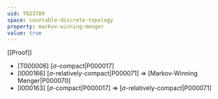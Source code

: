 ```yaml
---
uid: T023789
space: countable-discrete-topology
property: markov-winning-menger
value: true
---
```

[[Proof]]

* [T000006] [$\sigma$-compact|P000017]
* [I000166] [$\sigma$-relatively-compact|P000071] => [Markov-Winning Menger|P000070]
* [I000163] [$\sigma$-compact|P000017] => [$\sigma$-relatively-compact|P000071]

